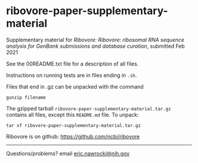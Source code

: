 # ribovore-paper-supplementary-material
Supplementary material for *Ribovore: Ribovore: ribosomal RNA sequence analysis for GenBank submissions and database curation*, submitted Feb 2021

See the 00README.txt file for a description of all files. 

Instructions on running tests are in files ending in `.sh`.

Files that end in .gz can be unpacked with the command 
```
gunzip filename
```

The gzipped tarball `ribovore-paper-supplementary-material.tar.gz` contains all files, except this `README.md` file.
To unpack:

```
tar xf ribovore-paper-supplementary-material.tar.gz
```

Ribovore is on github: 
https://github.com/ncbi/ribovore

---
Questions/problems? email eric.nawrocki@nih.gov
